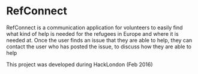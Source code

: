 # RefConnect

RefConnect is a communication application for volunteers to easily find what kind of help is needed for the refugees in Europe and where it is needed at.
Once the user finds an issue that they are able to help, they can contact the user who has posted the issue, to discuss how they are able to help 


This project was developed during HackLondon (Feb 2016)

